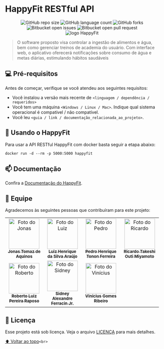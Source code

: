 # HappyFit RESTful API 

<div align="center">
  <img alt="GitHub repo size" src="https://img.shields.io/github/repo-size/HappyFit-Co/api-happyfit?style=for-the-badge">
  <img alt="GitHub language count" src="https://img.shields.io/github/languages/count/HappyFit-Co/api-happyfit?style=for-the-badge">
  <img alt="GitHub forks" src="https://img.shields.io/github/forks/HappyFit-Co/api-happyfit?style=for-the-badge">
  <img alt="Bitbucket open issues" src="https://img.shields.io/bitbucket/issues/HappyFit-Co/api-happyfit?style=for-the-badge">
  <img alt="Bitbucket open pull request" src="https://img.shields.io/bitbucket/pr-raw/HappyFit-Co/api-happyfit?style=for-the-badge">
</div>

<div align="center">
  <img src="https://cdn.discordapp.com/attachments/445732137623224331/1088506154872750090/logo_happyfit.png" alt="logo HappyFit">
</div>

> O software proposto visa controlar a ingestão de alimentos e água, bem como gerenciar treinos de academia do usuário. Com interface web, o aplicativo oferecerá notificações sobre consumo de água e metas diárias, estimulando hábitos saudáveis

## 💻 Pré-requisitos

Antes de começar, verifique se você atendeu aos seguintes requisitos:

<!---Estes são apenas requisitos de exemplo. Adicionar, duplicar ou remover conforme necessário--->

* Você instalou a versão mais recente de `<linguagem / dependência / requeridos>`
* Você tem uma máquina `<Windows / Linux / Mac>`. Indique qual sistema operacional é compatível / não compatível.
* Você leu `<guia / link / documentação_relacionada_ao_projeto>`.

## 🐍 Usando o HappyFit

Para usar a API RESTful HappyFit com docker basta seguir a etapa abaixo:

```
docker run -d --rm -p 5000:5000 happyfit
```

## 📫 Documentação

Confira a [Documentação do HappyFit]().

## 🤝 Equipe

Agradecemos às seguintes pessoas que contribuíram para este projeto:

<table>
  <tr>
    <td align="center">
      <a href="https://github.com/mrjonas151">
        <img src="https://avatars.githubusercontent.com/u/89425034?v=4" width="100px;" alt="Foto do Jonas"/><br>
        <sub>
          <b>Jonas Tomaz de Aquinos</b>
        </sub>
      </a>
    </td>
    <td align="center">
      <a href="https://github.com/Tchuc01">
        <img src="https://avatars.githubusercontent.com/u/106837080?v=4" width="100px;" alt="Foto do Luiz"/><br>
        <sub>
          <b>Luiz Henrique da Silva Araújo</b>
        </sub>
      </a>
    </td>
    <td align="center">
      <a href="https://github.com/phTononFerreira">
        <img src="https://avatars.githubusercontent.com/u/97487176?v=4" width="100px;" alt="Foto do Pedro"/><br>
        <sub>
          <b>Pedro Henrique Tonon Ferreira</b>
        </sub>
      </a>
    </td>
    <td align="center">
      <a href="https://github.com/takeshitos">
        <img src="https://avatars.githubusercontent.com/u/89425063?v=4" width="100px;" alt="Foto do Ricardo"/><br>
        <sub>
          <b>Ricardo Takeshi Outi Miyamoto</b>
        </sub>
      </a>
    </td>
  </tr>
  <tr>
    <td align="center">
      <a href="https://github.com/RobertoLuiz99">
        <img src="https://avatars.githubusercontent.com/u/117315179?v=4" width="100px;" alt="Foto do Roberto"/><br>
        <sub>
          <b>Roberto Luiz Pereira Raposo</b>
        </sub>
      </a>
    </td>
    <td align="center">
      <a href="https://github.com/SidneyFerracinJr">
        <img src="https://avatars.githubusercontent.com/u/64179428?v=4" width="100px;" alt="Foto do Sidney"/><br>
        <sub>
          <b>Sidney Alexandre Ferracin Jr.</b>
        </sub>
      </a>
    </td>
    <td align="center">
      <a href="https://github.com/ViniciusGR797">
        <img src="https://avatars.githubusercontent.com/u/106624536?v=4" width="100px;" alt="Foto do Vinícius"/><br>
        <sub>
          <b>Vinícius Gomes Ribeiro</b>
        </sub>
      </a>
    </td>
  </tr>
</table>

## 📝 Licença

Esse projeto está sob licença. Veja o arquivo [LICENÇA](LICENSE) para mais detalhes.

[⬆ Voltar ao topo](#happyfit-restful-api)`<br>`
